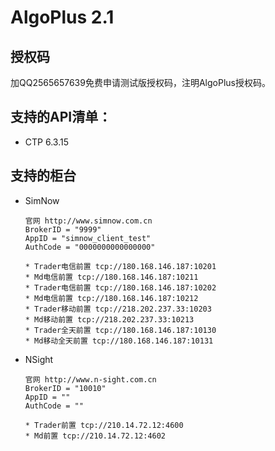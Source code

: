 # AlgoPlus 2.1

## 授权码

加QQ2565657639免费申请测试版授权码，注明AlgoPlus授权码。

## 支持的API清单：

* CTP 6.3.15

## 支持的柜台

* SimNow 

    ```
    官网 http://www.simnow.com.cn
    BrokerID = "9999"
    AppID = "simnow_client_test"
    AuthCode = "0000000000000000"
    ```
    
    ```
    * Trader电信前置 tcp://180.168.146.187:10201
    * Md电信前置 tcp://180.168.146.187:10211
    * Trader电信前置 tcp://180.168.146.187:10202
    * Md电信前置 tcp://180.168.146.187:10212
    * Trader移动前置 tcp://218.202.237.33:10203
    * Md移动前置 tcp://218.202.237.33:10213
    * Trader全天前置 tcp://180.168.146.187:10130
    * Md移动全天前置 tcp://180.168.146.187:10131
    ```
    
* NSight

    ```
    官网 http://www.n-sight.com.cn
    BrokerID = "10010"
    AppID = ""
    AuthCode = ""
    ```

    ```
    * Trader前置 tcp://210.14.72.12:4600
    * Md前置 tcp://210.14.72.12:4602
    ```